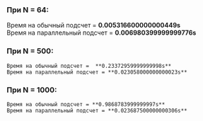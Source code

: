 ### При N = 64:  
  Время на обычный подсчет = **0.005316600000000449s**  
  Время на параллельный подсчет = **0.006980399999999776s**  

### При N = 500:  
    Время на обычный подсчет =  **0.23372959999999998s**  
    Время на параллельный подсчет = **0.023058000000000023s**  

### При N = 1000:  
    Время на обычный подсчет = **0.9868783999999997s**  
    Время на параллельный подсчет = **0.023687500000000306s**  
